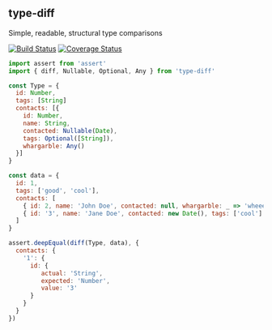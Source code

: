type-diff
---
Simple, readable, structural type comparisons

[![Build Status](https://travis-ci.org/thebearingedge/type-diff.svg?branch=master)](https://travis-ci.org/thebearingedge/type-diff)
[![Coverage Status](https://coveralls.io/repos/github/thebearingedge/type-diff/badge.svg?branch=master)](https://coveralls.io/github/thebearingedge/type-diff?branch=master)

```js
import assert from 'assert'
import { diff, Nullable, Optional, Any } from 'type-diff'

const Type = {
  id: Number,
  tags: [String]
  contacts: [{
    id: Number,
    name: String,
    contacted: Nullable(Date),
    tags: Optional([String]),
    whargarble: Any()
  }]
}

const data = {
  id: 1,
  tags: ['good', 'cool'],
  contacts: [
    { id: 2, name: 'John Doe', contacted: null, whargarble: _ => 'wheee' },
    { id: '3', name: 'Jane Doe', contacted: new Date(), tags: ['cool'] }
  ]
}

assert.deepEqual(diff(Type, data), {
  contacts: {
    '1': {
      id: {
         actual: 'String',
         expected: 'Number',
         value: '3'
      }
    }
  }
})
```
